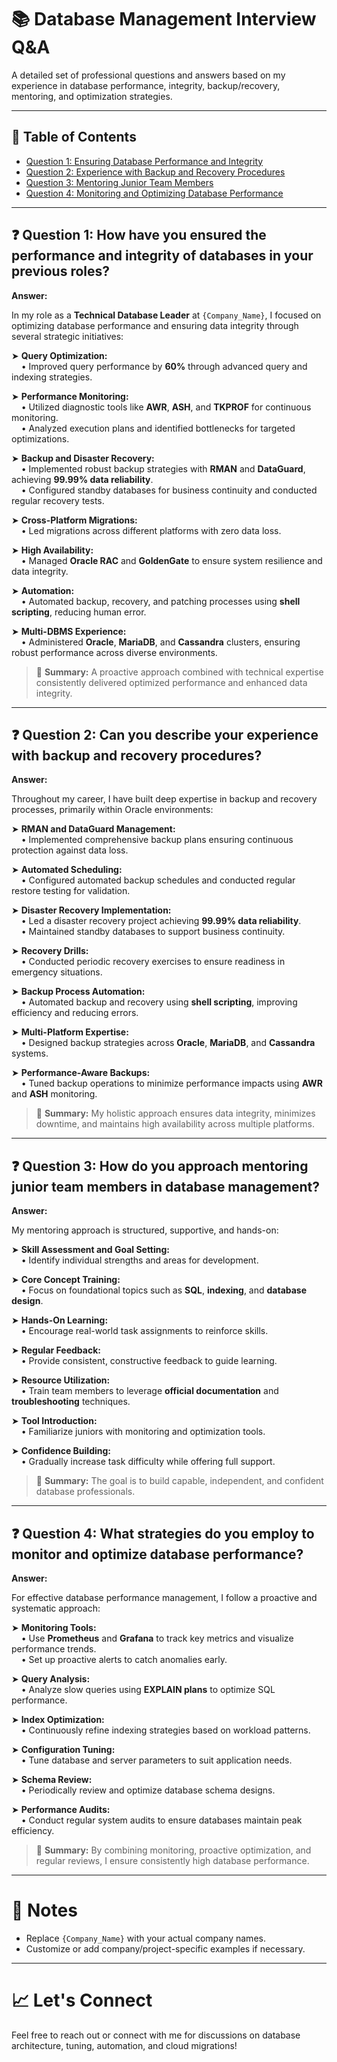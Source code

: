 
# 📚 Database Management Interview Q&A

A detailed set of professional questions and answers based on my experience in database performance, integrity, backup/recovery, mentoring, and optimization strategies.

---

## 📖 Table of Contents
- [Question 1: Ensuring Database Performance and Integrity](#question-1-ensuring-database-performance-and-integrity)
- [Question 2: Experience with Backup and Recovery Procedures](#question-2-experience-with-backup-and-recovery-procedures)
- [Question 3: Mentoring Junior Team Members](#question-3-mentoring-junior-team-members)
- [Question 4: Monitoring and Optimizing Database Performance](#question-4-monitoring-and-optimizing-database-performance)

---

## ❓ Question 1: How have you ensured the performance and integrity of databases in your previous roles?

**Answer:**

In my role as a **Technical Database Leader** at `{Company_Name}`, I focused on optimizing database performance and ensuring data integrity through several strategic initiatives:

➤ **Query Optimization:**  
&nbsp;&nbsp;&nbsp;&nbsp;• Improved query performance by **60%** through advanced query and indexing strategies.

➤ **Performance Monitoring:**  
&nbsp;&nbsp;&nbsp;&nbsp;• Utilized diagnostic tools like **AWR**, **ASH**, and **TKPROF** for continuous monitoring.  
&nbsp;&nbsp;&nbsp;&nbsp;• Analyzed execution plans and identified bottlenecks for targeted optimizations.

➤ **Backup and Disaster Recovery:**  
&nbsp;&nbsp;&nbsp;&nbsp;• Implemented robust backup strategies with **RMAN** and **DataGuard**, achieving **99.99% data reliability**.  
&nbsp;&nbsp;&nbsp;&nbsp;• Configured standby databases for business continuity and conducted regular recovery tests.

➤ **Cross-Platform Migrations:**  
&nbsp;&nbsp;&nbsp;&nbsp;• Led migrations across different platforms with zero data loss.

➤ **High Availability:**  
&nbsp;&nbsp;&nbsp;&nbsp;• Managed **Oracle RAC** and **GoldenGate** to ensure system resilience and data integrity.

➤ **Automation:**  
&nbsp;&nbsp;&nbsp;&nbsp;• Automated backup, recovery, and patching processes using **shell scripting**, reducing human error.

➤ **Multi-DBMS Experience:**  
&nbsp;&nbsp;&nbsp;&nbsp;• Administered **Oracle**, **MariaDB**, and **Cassandra** clusters, ensuring robust performance across diverse environments.

> 🔹 **Summary:** A proactive approach combined with technical expertise consistently delivered optimized performance and enhanced data integrity.

---

## ❓ Question 2: Can you describe your experience with backup and recovery procedures?

**Answer:**

Throughout my career, I have built deep expertise in backup and recovery processes, primarily within Oracle environments:

➤ **RMAN and DataGuard Management:**  
&nbsp;&nbsp;&nbsp;&nbsp;• Implemented comprehensive backup plans ensuring continuous protection against data loss.

➤ **Automated Scheduling:**  
&nbsp;&nbsp;&nbsp;&nbsp;• Configured automated backup schedules and conducted regular restore testing for validation.

➤ **Disaster Recovery Implementation:**  
&nbsp;&nbsp;&nbsp;&nbsp;• Led a disaster recovery project achieving **99.99% data reliability**.  
&nbsp;&nbsp;&nbsp;&nbsp;• Maintained standby databases to support business continuity.

➤ **Recovery Drills:**  
&nbsp;&nbsp;&nbsp;&nbsp;• Conducted periodic recovery exercises to ensure readiness in emergency situations.

➤ **Backup Process Automation:**  
&nbsp;&nbsp;&nbsp;&nbsp;• Automated backup and recovery using **shell scripting**, improving efficiency and reducing errors.

➤ **Multi-Platform Expertise:**  
&nbsp;&nbsp;&nbsp;&nbsp;• Designed backup strategies across **Oracle**, **MariaDB**, and **Cassandra** systems.

➤ **Performance-Aware Backups:**  
&nbsp;&nbsp;&nbsp;&nbsp;• Tuned backup operations to minimize performance impacts using **AWR** and **ASH** monitoring.

> 🔹 **Summary:** My holistic approach ensures data integrity, minimizes downtime, and maintains high availability across multiple platforms.

---

## ❓ Question 3: How do you approach mentoring junior team members in database management?

**Answer:**

My mentoring approach is structured, supportive, and hands-on:

➤ **Skill Assessment and Goal Setting:**  
&nbsp;&nbsp;&nbsp;&nbsp;• Identify individual strengths and areas for development.

➤ **Core Concept Training:**  
&nbsp;&nbsp;&nbsp;&nbsp;• Focus on foundational topics such as **SQL**, **indexing**, and **database design**.

➤ **Hands-On Learning:**  
&nbsp;&nbsp;&nbsp;&nbsp;• Encourage real-world task assignments to reinforce skills.

➤ **Regular Feedback:**  
&nbsp;&nbsp;&nbsp;&nbsp;• Provide consistent, constructive feedback to guide learning.

➤ **Resource Utilization:**  
&nbsp;&nbsp;&nbsp;&nbsp;• Train team members to leverage **official documentation** and **troubleshooting** techniques.

➤ **Tool Introduction:**  
&nbsp;&nbsp;&nbsp;&nbsp;• Familiarize juniors with monitoring and optimization tools.

➤ **Confidence Building:**  
&nbsp;&nbsp;&nbsp;&nbsp;• Gradually increase task difficulty while offering full support.

> 🔹 **Summary:** The goal is to build capable, independent, and confident database professionals.

---

## ❓ Question 4: What strategies do you employ to monitor and optimize database performance?

**Answer:**

For effective database performance management, I follow a proactive and systematic approach:

➤ **Monitoring Tools:**  
&nbsp;&nbsp;&nbsp;&nbsp;• Use **Prometheus** and **Grafana** to track key metrics and visualize performance trends.  
&nbsp;&nbsp;&nbsp;&nbsp;• Set up proactive alerts to catch anomalies early.

➤ **Query Analysis:**  
&nbsp;&nbsp;&nbsp;&nbsp;• Analyze slow queries using **EXPLAIN plans** to optimize SQL performance.

➤ **Index Optimization:**  
&nbsp;&nbsp;&nbsp;&nbsp;• Continuously refine indexing strategies based on workload patterns.

➤ **Configuration Tuning:**  
&nbsp;&nbsp;&nbsp;&nbsp;• Tune database and server parameters to suit application needs.

➤ **Schema Review:**  
&nbsp;&nbsp;&nbsp;&nbsp;• Periodically review and optimize database schema designs.

➤ **Performance Audits:**  
&nbsp;&nbsp;&nbsp;&nbsp;• Conduct regular system audits to ensure databases maintain peak efficiency.

> 🔹 **Summary:** By combining monitoring, proactive optimization, and regular reviews, I ensure consistently high database performance.

---

# 📌 Notes
- Replace `{Company_Name}` with your actual company names.
- Customize or add company/project-specific examples if necessary.

---

# 📈 Let's Connect
Feel free to reach out or connect with me for discussions on database architecture, tuning, automation, and cloud migrations!
